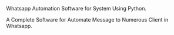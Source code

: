 Whatsapp Automation Software for System Using Python.

A Complete Software for Automate Message to Numerous Client in Whatsapp.
